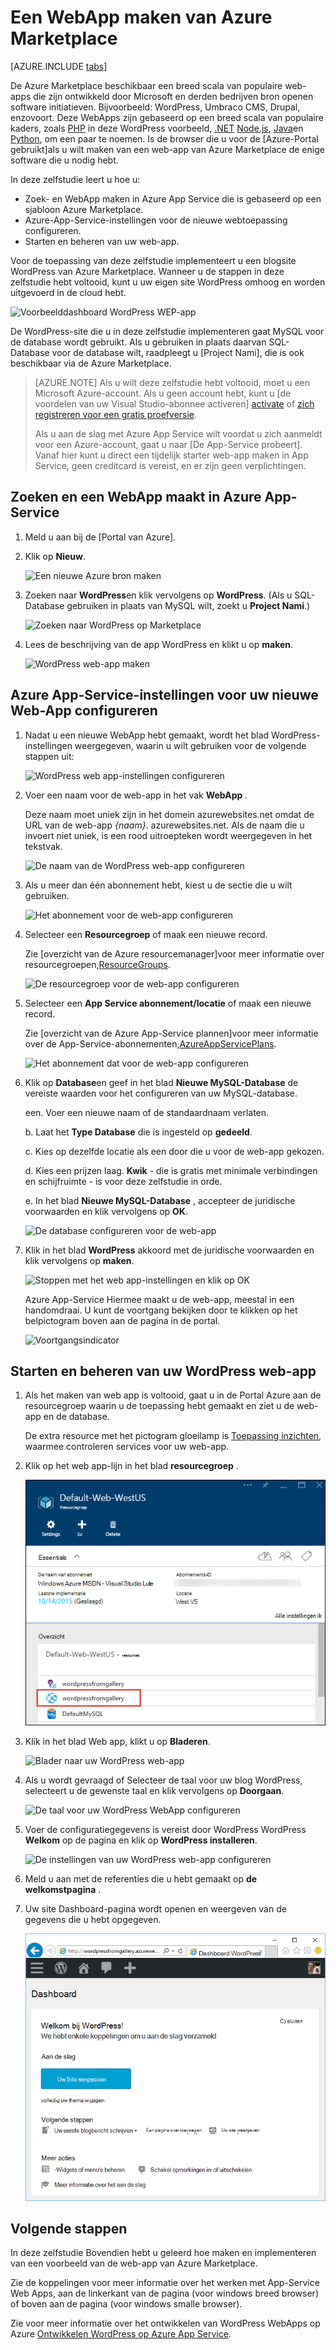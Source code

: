 <properties
    pageTitle="Een WebApp maken van Azure Marketplace | Microsoft Azure"
    description="Informatie over het maken van een nieuwe WordPress web-app van Azure Marketplace met behulp van de Azure-Portal."
    services="app-service\web"
    documentationCenter=""
    authors="rmcmurray"
    manager="wpickett"
    editor=""/>

<tags
    ms.service="app-service-web"
    ms.workload="na"
    ms.tgt_pltfrm="na"
    ms.devlang="na"
    ms.topic="get-started-article"
    ms.date="09/20/2016"
    ms.author="robmcm"/>

<!-- Note: This article replaces web-sites-php-web-site-gallery.md -->

# <a name="create-a-web-app-from-the-azure-marketplace"></a>Een WebApp maken van Azure Marketplace

[AZURE.INCLUDE [tabs](../../includes/app-service-web-get-started-nav-tabs.md)]

De Azure Marketplace beschikbaar een breed scala van populaire web-apps die zijn ontwikkeld door Microsoft en derden bedrijven bron openen software initiatieven. Bijvoorbeeld: WordPress, Umbraco CMS, Drupal, enzovoort. Deze WebApps zijn gebaseerd op een breed scala van populaire kaders, zoals [PHP] in deze WordPress voorbeeld, [.NET] [Node.js], [Java]en [Python], om een paar te noemen. Is de browser die u voor de [Azure-Portal gebruikt]als u wilt maken van een web-app van Azure Marketplace de enige software die u nodig hebt.

In deze zelfstudie leert u hoe u:

* Zoek- en WebApp maken in Azure App Service die is gebaseerd op een sjabloon Azure Marketplace.
* Azure-App-Service-instellingen voor de nieuwe webtoepassing configureren.
* Starten en beheren van uw web-app.

Voor de toepassing van deze zelfstudie implementeert u een blogsite WordPress van Azure Marketplace. Wanneer u de stappen in deze zelfstudie hebt voltooid, kunt u uw eigen site WordPress omhoog en worden uitgevoerd in de cloud hebt.

![Voorbeelddashboard WordPress WEP-app][WordPressDashboard1]

De WordPress-site die u in deze zelfstudie implementeren gaat MySQL voor de database wordt gebruikt. Als u gebruiken in plaats daarvan SQL-Database voor de database wilt, raadpleegt u [Project Nami], die is ook beschikbaar via de Azure Marketplace.

> [AZURE.NOTE]
> Als u wilt deze zelfstudie hebt voltooid, moet u een Microsoft Azure-account. Als u geen account hebt, kunt u [de voordelen van uw Visual Studio-abonnee activeren] [ activate] of [zich registreren voor een gratis proefversie][free trial].
>
> Als u aan de slag met Azure App Service wilt voordat u zich aanmeldt voor een Azure-account, gaat u naar [De App-Service probeert]. Vanaf hier kunt u direct een tijdelijk starter web-app maken in App Service, geen creditcard is vereist, en er zijn geen verplichtingen.

## <a name="find-and-create-a-web-app-in-azure-app-service"></a>Zoeken en een WebApp maakt in Azure App-Service

1. Meld u aan bij de [Portal van Azure].

1. Klik op **Nieuw**.
    
    ![Een nieuwe Azure bron maken][MarketplaceStart]
    
1. Zoeken naar **WordPress**en klik vervolgens op **WordPress**. (Als u SQL-Database gebruiken in plaats van MySQL wilt, zoekt u **Project Nami**.)

    ![Zoeken naar WordPress op Marketplace][MarketplaceSearch]
    
1. Lees de beschrijving van de app WordPress en klikt u op **maken**.

    ![WordPress web-app maken][MarketplaceCreate]

## <a name="configure-azure-app-service-settings-for-your-new-web-app"></a>Azure App-Service-instellingen voor uw nieuwe Web-App configureren

1. Nadat u een nieuwe WebApp hebt gemaakt, wordt het blad WordPress-instellingen weergegeven, waarin u wilt gebruiken voor de volgende stappen uit:

    ![WordPress web app-instellingen configureren][ConfigStart]

1. Voer een naam voor de web-app in het vak **WebApp** .

    Deze naam moet uniek zijn in het domein azurewebsites.net omdat de URL van de web-app *{naam}*. azurewebsites.net. Als de naam die u invoert niet uniek, is een rood uitroepteken wordt weergegeven in het tekstvak.

    ![De naam van de WordPress web-app configureren][ConfigAppName]

1. Als u meer dan één abonnement hebt, kiest u de sectie die u wilt gebruiken. 

    ![Het abonnement voor de web-app configureren][ConfigSubscription]

1. Selecteer een **Resourcegroep** of maak een nieuwe record.

    Zie [overzicht van de Azure resourcemanager]voor meer informatie over resourcegroepen,[ResourceGroups].

    ![De resourcegroep voor de web-app configureren][ConfigResourceGroup]

1. Selecteer een **App Service abonnement/locatie** of maak een nieuwe record.

    Zie [overzicht van de Azure App-Service plannen]voor meer informatie over de App-Service-abonnementen,[AzureAppServicePlans]. 

    ![Het abonnement dat voor de web-app configureren][ConfigServicePlan]

1. Klik op **Database**en geef in het blad **Nieuwe MySQL-Database** de vereiste waarden voor het configureren van uw MySQL-database.

    een. Voer een nieuwe naam of de standaardnaam verlaten.

    b. Laat het **Type Database** die is ingesteld op **gedeeld**.

    c. Kies op dezelfde locatie als een door die u voor de web-app gekozen.

    d. Kies een prijzen laag. **Kwik** - die is gratis met minimale verbindingen en schijfruimte - is voor deze zelfstudie in orde.

    e. In het blad **Nieuwe MySQL-Database** , accepteer de juridische voorwaarden en klik vervolgens op **OK**. 

    ![De database configureren voor de web-app][ConfigDatabase]

1. Klik in het blad **WordPress** akkoord met de juridische voorwaarden en klik vervolgens op **maken**. 

    ![Stoppen met het web app-instellingen en klik op OK][ConfigFinished]

    Azure App-Service Hiermee maakt u de web-app, meestal in een handomdraai. U kunt de voortgang bekijken door te klikken op het belpictogram boven aan de pagina in de portal.

    ![Voortgangsindicator][ConfigProgress]

## <a name="launch-and-manage-your-wordpress-web-app"></a>Starten en beheren van uw WordPress web-app
    
1. Als het maken van web app is voltooid, gaat u in de Portal Azure aan de resourcegroep waarin u de toepassing hebt gemaakt en ziet u de web-app en de database.

    De extra resource met het pictogram gloeilamp is [Toepassing inzichten][ApplicationInsights], waarmee controleren services voor uw web-app.

1. Klik op het web app-lijn in het blad **resourcegroep** .

    ![Selecteer uw WordPress WebApp][WordPressSelect]

1. Klik in het blad Web app, klikt u op **Bladeren**.

    ![Blader naar uw WordPress web-app][WordPressBrowse]

1. Als u wordt gevraagd of Selecteer de taal voor uw blog WordPress, selecteert u de gewenste taal en klik vervolgens op **Doorgaan**.

    ![De taal voor uw WordPress WebApp configureren][WordPressLanguage]

1. Voer de configuratiegegevens is vereist door WordPress WordPress **Welkom** op de pagina en klik op **WordPress installeren**.

    ![De instellingen van uw WordPress web-app configureren][WordPressConfigure]

1. Meld u aan met de referenties die u hebt gemaakt op **de welkomstpagina** .  

1. Uw site Dashboard-pagina wordt openen en weergeven van de gegevens die u hebt opgegeven.    

    ![Uw dashboard WordPress bekijken][WordPressDashboard2]

## <a name="next-steps"></a>Volgende stappen

In deze zelfstudie Bovendien hebt u geleerd hoe maken en implementeren van een voorbeeld van de web-app van Azure Marketplace.

Zie de koppelingen voor meer informatie over het werken met App-Service Web Apps, aan de linkerkant van de pagina (voor windows breed browser) of boven aan de pagina (voor windows smalle browser).

Zie voor meer informatie over het ontwikkelen van WordPress WebApps op Azure [Ontwikkelen WordPress op Azure App Service][WordPressOnAzure]. 

<!-- URL List -->

[PHP]: https://azure.microsoft.com/develop/php/
[.NET]: https://azure.microsoft.com/develop/net/
[Node.js]: https://azure.microsoft.com/develop/nodejs/
[Java]: https://azure.microsoft.com/develop/java/
[Python]: https://azure.microsoft.com/develop/python/
[activate]: https://azure.microsoft.com/pricing/member-offers/msdn-benefits-details/
[free trial]: https://azure.microsoft.com/pricing/free-trial/
[Probeer de App-Service]: http://go.microsoft.com/fwlink/?LinkId=523751
[ResourceGroups]: ../resource-group-overview.md
[AzureAppServicePlans]: ../app-service/azure-web-sites-web-hosting-plans-in-depth-overview.md
[ApplicationInsights]: https://azure.microsoft.com/services/application-insights/
[Azure-Portal]: https://portal.azure.com/
[Project-Nami]: http://projectnami.org/
[WordPressOnAzure]: ./develop-wordpress-on-app-service-web-apps.md

<!-- IMG List -->

[MarketplaceStart]: ./media/app-service-web-create-web-app-from-marketplace/marketplacestart.png
[MarketplaceSearch]: ./media/app-service-web-create-web-app-from-marketplace/marketplacesearch.png
[MarketplaceCreate]: ./media/app-service-web-create-web-app-from-marketplace/marketplacecreate.png
[ConfigStart]: ./media/app-service-web-create-web-app-from-marketplace/configstart.png
[ConfigAppName]: ./media/app-service-web-create-web-app-from-marketplace/configappname.png
[ConfigSubscription]: ./media/app-service-web-create-web-app-from-marketplace/configsubscription.png
[ConfigResourceGroup]: ./media/app-service-web-create-web-app-from-marketplace/configresourcegroup.png
[ConfigServicePlan]: ./media/app-service-web-create-web-app-from-marketplace/configserviceplan.png
[ConfigDatabase]: ./media/app-service-web-create-web-app-from-marketplace/configdatabase.png
[ConfigFinished]: ./media/app-service-web-create-web-app-from-marketplace/configfinished.png
[ConfigProgress]: ./media/app-service-web-create-web-app-from-marketplace/configprogress.png
[WordPressSelect]: ./media/app-service-web-create-web-app-from-marketplace/wpselect.png
[WordPressBrowse]: ./media/app-service-web-create-web-app-from-marketplace/wpbrowse.png
[WordPressLanguage]: ./media/app-service-web-create-web-app-from-marketplace/wplanguage.png
[WordPressDashboard1]: ./media/app-service-web-create-web-app-from-marketplace/wpdashboard1.png
[WordPressDashboard2]: ./media/app-service-web-create-web-app-from-marketplace/wpdashboard2.png
[WordPressConfigure]: ./media/app-service-web-create-web-app-from-marketplace/wpconfigure.png
